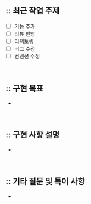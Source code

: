 ## :: 최근 작업 주제

- [ ] 기능 추가
- [ ] 리뷰 반영
- [ ] 리팩토링
- [ ] 버그 수정
- [ ] 컨벤션 수정

<br />

## :: 구현 목표

- 

<br>

## :: 구현 사항 설명

- 

<br/>

## :: 기타 질문 및 특이 사항

-
